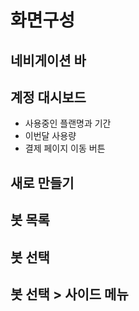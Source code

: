 # 화면구성



## 네비게이션 바



## 계정 대시보드

* 사용중인 플랜명과 기간
* 이번달 사용량
* 결제 페이지 이동 버튼



## 새로 만들기



## 봇 목록



## 봇 선택



## 봇 선택 &gt; 사이드 메뉴





